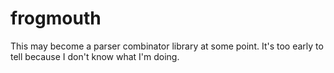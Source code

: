 # frogmouth
This may become a parser combinator library at some point. It's too early to tell because I don't know what I'm doing.
